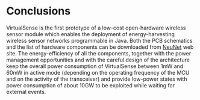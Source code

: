 # Conclusions #

VirtualSense is the first prototype of a low-cost
open-hardware wireless sensor module which enables
the deployment of energy-harvesting wireless sensor
networks programmable in Java. Both the PCB
schematics and the list of hardware components can
be downloaded from [NeuNet](http://www.neunet.it/) web site.
The energy-efficiency of all the components, together
with the power management opportunities and with
the careful design of the architecture keep the overall
power consumption of VirtualSense between 1mW
and 60mW in active mode (depending on the
operating frequency of the MCU and on the activity of
the transceiver) and provide low-power states with
power consumption of about 10GW to be exploited
while waiting for external events.